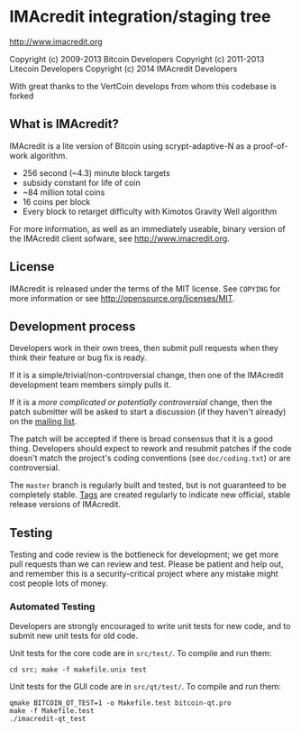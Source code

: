 IMAcredit integration/staging tree
================================

http://www.imacredit.org

Copyright (c) 2009-2013 Bitcoin Developers
Copyright (c) 2011-2013 Litecoin Developers
Copyright (c) 2014 IMAcredit Developers

With great thanks to the VertCoin develops from whom this codebase is forked

What is IMAcredit?
----------------

IMAcredit is a lite version of Bitcoin using scrypt-adaptive-N as a proof-of-work algorithm.
 - 256 second (~4.3) minute block targets
 - subsidy constant for life of coin
 - ~84 million total coins
 - 16 coins per block
 - Every block to retarget difficulty with Kimotos Gravity Well algorithm

For more information, as well as an immediately useable, binary version of
the IMAcredit client sofware, see http://www.imacredit.org.

License
-------

IMAcredit is released under the terms of the MIT license. See `COPYING` for more
information or see http://opensource.org/licenses/MIT.

Development process
-------------------

Developers work in their own trees, then submit pull requests when they think
their feature or bug fix is ready.

If it is a simple/trivial/non-controversial change, then one of the IMAcredit
development team members simply pulls it.

If it is a *more complicated or potentially controversial* change, then the patch
submitter will be asked to start a discussion (if they haven't already) on the
[mailing list](http://sourceforge.net/mailarchive/forum.php?forum_name=bitcoin-development).

The patch will be accepted if there is broad consensus that it is a good thing.
Developers should expect to rework and resubmit patches if the code doesn't
match the project's coding conventions (see `doc/coding.txt`) or are
controversial.

The `master` branch is regularly built and tested, but is not guaranteed to be
completely stable. [Tags](https://github.com/bitcoin/bitcoin/tags) are created
regularly to indicate new official, stable release versions of IMAcredit.

Testing
-------

Testing and code review is the bottleneck for development; we get more pull
requests than we can review and test. Please be patient and help out, and
remember this is a security-critical project where any mistake might cost people
lots of money.

### Automated Testing

Developers are strongly encouraged to write unit tests for new code, and to
submit new unit tests for old code.

Unit tests for the core code are in `src/test/`. To compile and run them:

    cd src; make -f makefile.unix test

Unit tests for the GUI code are in `src/qt/test/`. To compile and run them:

    qmake BITCOIN_QT_TEST=1 -o Makefile.test bitcoin-qt.pro
    make -f Makefile.test
    ./imacredit-qt_test

